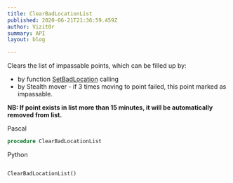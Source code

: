 ```yaml
---
title: ClearBadLocationList
published: 2020-06-21T21:36:59.459Z
author: Vizit0r
summary: API
layout: blog

---
```


 

Clears the list of impassable points, which can be filled up by:
* by function [SetBadLocation](../SetBadLocation) calling
* by Stealth mover - if 3 times moving to point failed, this point marked as impassable.

**NB: If point exists in list more than 15 minutes, it will be automatically removed from list.**



Pascal

```pascal
procedure ClearBadLocationList
```



Python
```python

ClearBadLocationList()
```